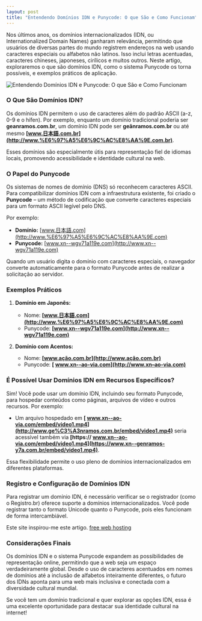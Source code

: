 ```yaml
---
layout: post
title: "Entendendo Domínios IDN e Punycode: O que São e Como Funcionam"
---
```


Nos últimos anos, os domínios internacionalizados (IDN, ou Internationalized Domain Names) ganharam relevância, permitindo que usuários de diversas partes do mundo registrem endereços na web usando caracteres especiais ou alfabetos não latinos. Isso inclui letras acentuadas, caracteres chineses, japoneses, cirílicos e muitos outros. Neste artigo, exploraremos o que são domínios IDN, como o sistema Punycode os torna possíveis, e exemplos práticos de aplicação.

![Entendendo Domínios IDN e Punycode: O que São e Como Funcionam](https://i1.wp.com/jprs.co.jp/en/img/jdn2_n.gif)

### O Que São Domínios IDN?

Os domínios IDN permitem o uso de caracteres além do padrão ASCII (a-z, 0-9 e o hífen). Por exemplo, enquanto um domínio tradicional poderia ser **geanramos.com.br**, um domínio IDN pode ser **geãnramos.com.br** ou até mesmo **[www.日本語.com.br](http://www.%E6%97%A5%E6%9C%AC%E8%AA%9E.com.br)**.

Esses domínios são especialmente útis para representação fiel de idiomas locais, promovendo acessibilidade e identidade cultural na web.

### O Papel do Punycode

Os sistemas de nomes de domínio (DNS) só reconhecem caracteres ASCII. Para compatibilizar domínios IDN com a infraestrutura existente, foi criado o **Punycode** – um método de codificação que converte caracteres especiais para um formato ASCII legível pelo DNS.

Por exemplo:

-   **Domínio:** [www.日本語.com](http://www.%E6%97%A5%E6%9C%AC%E8%AA%9E.com)
-   **Punycode:** [www.xn--wgv71a119e.com](http://www.xn--wgv71a119e.com)

Quando um usuário digita o domínio com caracteres especiais, o navegador converte automaticamente para o formato Punycode antes de realizar a solicitação ao servidor.

### Exemplos Práticos

1.  **Domínio em Japonês:**
    
    -   Nome: **[www.日本語.com](http://www.%E6%97%A5%E6%9C%AC%E8%AA%9E.com)**
    -   Punycode: **[www.xn--wgv71a119e.com](http://www.xn--wgv71a119e.com)**
2.  **Domínio com Acentos:**
    
    -   Nome: **[www.ação.com.br](http://www.ação.com.br)**
    -   Punycode: **[ www.xn--ao-via.com](http://www.xn–ao-via.com)**

### É Possível Usar Domínios IDN em Recursos Específicos?

Sim! Você pode usar um domínio IDN, incluindo seu formato Punycode, para hospedar conteúdos como páginas, arquivos de vídeo e outros recursos. Por exemplo:

-   Um arquivo hospedado em **[ www.xn--ao-via.com/embed/video1.mp4](http://www.ge%C3%A3nramos.com.br/embed/video1.mp4)** seria acessível também via **[https:// www.xn--ao-via.com/embed/video1.mp4](https://www.xn--genramos-y7a.com.br/embed/video1.mp4)**.

Essa flexibilidade permite o uso pleno de domínios internacionalizados em diferentes plataformas.

### Registro e Configuração de Domínios IDN

Para registrar um domínio IDN, é necessário verificar se o registrador (como o Registro.br) oferece suporte a domínios internacionalizados. Você pode registrar tanto o formato Unicode quanto o Punycode, pois eles funcionam de forma intercambiável.

Este site inspirou-me este artigo. [free web hosting](https://freewebhostingarea.com/)

### Considerações Finais

Os domínios IDN e o sistema Punycode expandem as possibilidades de representação online, permitindo que a web seja um espaço verdadeiramente global. Desde o uso de caracteres acentuados em nomes de domínios até a inclusão de alfabetos inteiramente diferentes, o futuro dos IDNs aponta para uma web mais inclusiva e conectada com a diversidade cultural mundial.

Se você tem um domínio tradicional e quer explorar as opções IDN, essa é uma excelente oportunidade para destacar sua identidade cultural na internet!
